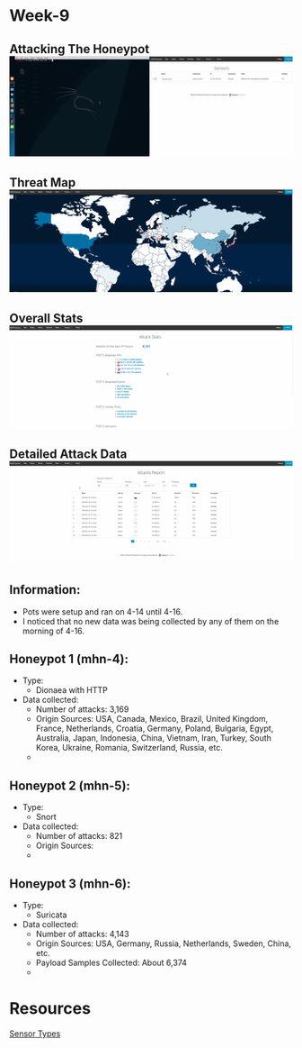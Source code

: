 # Week-9

## Attacking The Honeypot ![Attack](https://github.com/0v3rride/Week-9/blob/master/attack.gif)
## Threat Map ![Threat Map](https://github.com/0v3rride/Week-9/blob/master/Threat_Map.gif)
## Overall Stats ![Stats](https://github.com/0v3rride/Week-9/blob/master/Overall_stats.gif)
## Detailed Attack Data ![Attack Data](https://github.com/0v3rride/Week-9/blob/master/Detailed_Attack_Data.gif)

## Information:
* Pots were setup and ran on 4-14 until 4-16.
 * I noticed that no new data was being collected by any of them on the morning of 4-16.
 
## Honeypot 1 (mhn-4):
* Type:
  * Dionaea with HTTP 
* Data collected:
  * Number of attacks: 3,169
  * Origin Sources: USA, Canada, Mexico, Brazil, United Kingdom, France, Netherlands, Croatia, Germany, Poland, Bulgaria, Egypt, Australia, Japan, Indonesia, China, Vietnam, Iran, Turkey, South Korea, Ukraine, Romania, Switzerland, Russia, etc.
  * 
  
## Honeypot 2 (mhn-5):
* Type:
  * Snort
* Data collected:
  * Number of attacks: 821
  * Origin Sources: 
  * 
  
## Honeypot 3 (mhn-6):
* Type:
  * Suricata
* Data collected:
  * Number of attacks: 4,143
  * Origin Sources: USA, Germany, Russia, Netherlands, Sweden, China, etc.
  * Payload Samples Collected: About 6,374
   *
 
 
# Resources
[Sensor Types](https://github.com/threatstream/mhn/wiki/List-of-Supported-Sensors)
